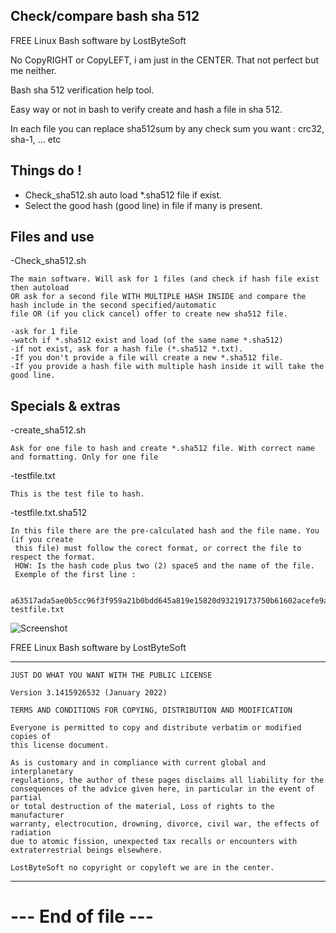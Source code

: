 
Check/compare bash sha 512 
--------------------------------------------------------------------

FREE Linux Bash software by LostByteSoft

No CopyRIGHT or CopyLEFT, i am just in the CENTER. That not perfect but me neither.

Bash sha 512 verification help tool.

Easy way or not in bash to verify create and hash a file in sha 512.

In each file you can replace sha512sum by any check sum you want : crc32, sha-1, ... etc


Things do !
--------------------------------------------------------------------

* Check_sha512.sh auto load *.sha512 file if exist.
* Select the good hash (good line) in file if many is present.


Files and use
--------------------------------------------------------------------

-Check_sha512.sh

	The main software. Will ask for 1 files (and check if hash file exist then autoload
	OR ask for a second file WITH MULTIPLE HASH INSIDE and compare the hash include in the second specified/automatic
	file OR (if you click cancel) offer to create new sha512 file.
	
	-ask for 1 file
	-watch if *.sha512 exist and load (of the same name *.sha512)	
	-if not exist, ask for a hash file (*.sha512 *.txt).
	-If you don't provide a file will create a new *.sha512 file.
	-If you provide a hash file with multiple hash inside it will take the good line.


Specials & extras
--------------------------------------------------------------------

-create_sha512.sh

	Ask for one file to hash and create *.sha512 file. With correct name and formatting. Only for one file

-testfile.txt

	This is the test file to hash.

-testfile.txt.sha512

	In this file there are the pre-calculated hash and the file name. You (if you create
	 this file) must follow the corect format, or correct the file to respect the format. 
	 HOW: Is the hash code plus two (2) spaceS and the name of the file.
	 Exemple of the first line : 

	 a63517ada5ae0b5cc96f3f959a21b0bdd645a819e15820d93219173750b61602acefe9aae66941b969022d1869831010952c76ee4bef9376d6b6b89f577840bc  testfile.txt
	


![Screenshot](info1.jpg)

FREE Linux Bash software by LostByteSoft

--------------------------------------------------------------------

	JUST DO WHAT YOU WANT WITH THE PUBLIC LICENSE

	Version 3.1415926532 (January 2022)

	TERMS AND CONDITIONS FOR COPYING, DISTRIBUTION AND MODIFICATION
   
	Everyone is permitted to copy and distribute verbatim or modified copies of
	this license document.

	As is customary and in compliance with current global and interplanetary
	regulations, the author of these pages disclaims all liability for the
	consequences of the advice given here, in particular in the event of partial
	or total destruction of the material, Loss of rights to the manufacturer
	warranty, electrocution, drowning, divorce, civil war, the effects of radiation
	due to atomic fission, unexpected tax recalls or encounters with
	extraterrestrial beings elsewhere.

	LostByteSoft no copyright or copyleft we are in the center.

--------------------------------------------------------------------
# --- End of file ---
